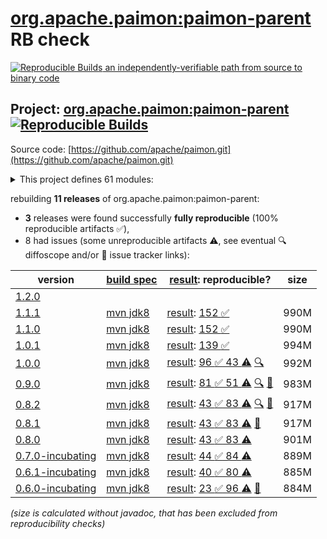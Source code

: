 [org.apache.paimon:paimon-parent](https://central.sonatype.com/artifact/org.apache.paimon/paimon-parent/versions) RB check
=======

[![Reproducible Builds](https://reproducible-builds.org/images/logos/rb.svg) an independently-verifiable path from source to binary code](https://reproducible-builds.org/)

## Project: [org.apache.paimon:paimon-parent](https://central.sonatype.com/artifact/org.apache.paimon/paimon-parent/versions) [![Reproducible Builds](https://img.shields.io/endpoint?url=https://raw.githubusercontent.com/jvm-repo-rebuild/reproducible-central/master/content/org/apache/paimon/badge.json)](https://github.com/jvm-repo-rebuild/reproducible-central/blob/master/content/org/apache/paimon/README.md)

Source code: [https://github.com/apache/paimon.git](https://github.com/apache/paimon.git)

<details><summary>This project defines 61 modules:</summary>

* [org.apache.paimon:paimon-arrow](https://central.sonatype.com/artifact/org.apache.paimon/paimon-arrow/overview)
* [org.apache.paimon:paimon-azure](https://central.sonatype.com/artifact/org.apache.paimon/paimon-azure/overview)
* [org.apache.paimon:paimon-azure-impl](https://central.sonatype.com/artifact/org.apache.paimon/paimon-azure-impl/overview)
* [org.apache.paimon:paimon-benchmark](https://central.sonatype.com/artifact/org.apache.paimon/paimon-benchmark/overview)
* [org.apache.paimon:paimon-bundle](https://central.sonatype.com/artifact/org.apache.paimon/paimon-bundle/overview)
* [org.apache.paimon:paimon-ci-tools](https://central.sonatype.com/artifact/org.apache.paimon/paimon-ci-tools/overview)
* [org.apache.paimon:paimon-codegen](https://central.sonatype.com/artifact/org.apache.paimon/paimon-codegen/overview)
* [org.apache.paimon:paimon-codegen-loader](https://central.sonatype.com/artifact/org.apache.paimon/paimon-codegen-loader/overview)
* [org.apache.paimon:paimon-common](https://central.sonatype.com/artifact/org.apache.paimon/paimon-common/overview)
* [org.apache.paimon:paimon-core](https://central.sonatype.com/artifact/org.apache.paimon/paimon-core/overview)
* [org.apache.paimon:paimon-cosn](https://central.sonatype.com/artifact/org.apache.paimon/paimon-cosn/overview)
* [org.apache.paimon:paimon-cosn-impl](https://central.sonatype.com/artifact/org.apache.paimon/paimon-cosn-impl/overview)
* [org.apache.paimon:paimon-filesystems](https://central.sonatype.com/artifact/org.apache.paimon/paimon-filesystems/overview)
* [org.apache.paimon:paimon-flink](https://central.sonatype.com/artifact/org.apache.paimon/paimon-flink/overview)
* [org.apache.paimon:paimon-flink-1.14](https://central.sonatype.com/artifact/org.apache.paimon/paimon-flink-1.14/overview)
* [org.apache.paimon:paimon-flink-1.15](https://central.sonatype.com/artifact/org.apache.paimon/paimon-flink-1.15/overview)
* [org.apache.paimon:paimon-flink-1.16](https://central.sonatype.com/artifact/org.apache.paimon/paimon-flink-1.16/overview)
* [org.apache.paimon:paimon-flink-1.17](https://central.sonatype.com/artifact/org.apache.paimon/paimon-flink-1.17/overview)
* [org.apache.paimon:paimon-flink-1.18](https://central.sonatype.com/artifact/org.apache.paimon/paimon-flink-1.18/overview)
* [org.apache.paimon:paimon-flink-1.19](https://central.sonatype.com/artifact/org.apache.paimon/paimon-flink-1.19/overview)
* [org.apache.paimon:paimon-flink-1.20](https://central.sonatype.com/artifact/org.apache.paimon/paimon-flink-1.20/overview)
* [org.apache.paimon:paimon-flink-action](https://central.sonatype.com/artifact/org.apache.paimon/paimon-flink-action/overview)
* [org.apache.paimon:paimon-flink-cdc](https://central.sonatype.com/artifact/org.apache.paimon/paimon-flink-cdc/overview)
* [org.apache.paimon:paimon-flink-common](https://central.sonatype.com/artifact/org.apache.paimon/paimon-flink-common/overview)
* [org.apache.paimon:paimon-flink1-common](https://central.sonatype.com/artifact/org.apache.paimon/paimon-flink1-common/overview)
* [org.apache.paimon:paimon-format](https://central.sonatype.com/artifact/org.apache.paimon/paimon-format/overview)
* [org.apache.paimon:paimon-gs](https://central.sonatype.com/artifact/org.apache.paimon/paimon-gs/overview)
* [org.apache.paimon:paimon-gs-impl](https://central.sonatype.com/artifact/org.apache.paimon/paimon-gs-impl/overview)
* [org.apache.paimon:paimon-hive](https://central.sonatype.com/artifact/org.apache.paimon/paimon-hive/overview)
* [org.apache.paimon:paimon-hive-catalog](https://central.sonatype.com/artifact/org.apache.paimon/paimon-hive-catalog/overview)
* [org.apache.paimon:paimon-hive-common](https://central.sonatype.com/artifact/org.apache.paimon/paimon-hive-common/overview)
* [org.apache.paimon:paimon-hive-connector-2.1](https://central.sonatype.com/artifact/org.apache.paimon/paimon-hive-connector-2.1/overview)
* [org.apache.paimon:paimon-hive-connector-2.1-cdh-6.3](https://central.sonatype.com/artifact/org.apache.paimon/paimon-hive-connector-2.1-cdh-6.3/overview)
* [org.apache.paimon:paimon-hive-connector-2.2](https://central.sonatype.com/artifact/org.apache.paimon/paimon-hive-connector-2.2/overview)
* [org.apache.paimon:paimon-hive-connector-2.3](https://central.sonatype.com/artifact/org.apache.paimon/paimon-hive-connector-2.3/overview)
* [org.apache.paimon:paimon-hive-connector-3.1](https://central.sonatype.com/artifact/org.apache.paimon/paimon-hive-connector-3.1/overview)
* [org.apache.paimon:paimon-hive-connector-common](https://central.sonatype.com/artifact/org.apache.paimon/paimon-hive-connector-common/overview)
* [org.apache.paimon:paimon-jindo](https://central.sonatype.com/artifact/org.apache.paimon/paimon-jindo/overview)
* [org.apache.paimon:paimon-obs](https://central.sonatype.com/artifact/org.apache.paimon/paimon-obs/overview)
* [org.apache.paimon:paimon-obs-impl](https://central.sonatype.com/artifact/org.apache.paimon/paimon-obs-impl/overview)
* [org.apache.paimon:paimon-open-api](https://central.sonatype.com/artifact/org.apache.paimon/paimon-open-api/overview)
* [org.apache.paimon:paimon-oss](https://central.sonatype.com/artifact/org.apache.paimon/paimon-oss/overview)
* [org.apache.paimon:paimon-oss-impl](https://central.sonatype.com/artifact/org.apache.paimon/paimon-oss-impl/overview)
* [org.apache.paimon:paimon-parent](https://central.sonatype.com/artifact/org.apache.paimon/paimon-parent/overview)
* [org.apache.paimon:paimon-s3](https://central.sonatype.com/artifact/org.apache.paimon/paimon-s3/overview)
* [org.apache.paimon:paimon-s3-impl](https://central.sonatype.com/artifact/org.apache.paimon/paimon-s3-impl/overview)
* [org.apache.paimon:paimon-service](https://central.sonatype.com/artifact/org.apache.paimon/paimon-service/overview)
* [org.apache.paimon:paimon-service-client](https://central.sonatype.com/artifact/org.apache.paimon/paimon-service-client/overview)
* [org.apache.paimon:paimon-service-runtime](https://central.sonatype.com/artifact/org.apache.paimon/paimon-service-runtime/overview)
* [org.apache.paimon:paimon-spark](https://central.sonatype.com/artifact/org.apache.paimon/paimon-spark/overview)
* [org.apache.paimon:paimon-spark-2](https://central.sonatype.com/artifact/org.apache.paimon/paimon-spark-2/overview)
* [org.apache.paimon:paimon-spark-3.1](https://central.sonatype.com/artifact/org.apache.paimon/paimon-spark-3.1/overview)
* [org.apache.paimon:paimon-spark-3.2](https://central.sonatype.com/artifact/org.apache.paimon/paimon-spark-3.2/overview)
* [org.apache.paimon:paimon-spark-3.3](https://central.sonatype.com/artifact/org.apache.paimon/paimon-spark-3.3/overview)
* [org.apache.paimon:paimon-spark-3.4](https://central.sonatype.com/artifact/org.apache.paimon/paimon-spark-3.4/overview)
* [org.apache.paimon:paimon-spark-3.5](https://central.sonatype.com/artifact/org.apache.paimon/paimon-spark-3.5/overview)
* [org.apache.paimon:paimon-spark-common](https://central.sonatype.com/artifact/org.apache.paimon/paimon-spark-common/overview)
* [org.apache.paimon:paimon-spark-common_2.12](https://central.sonatype.com/artifact/org.apache.paimon/paimon-spark-common_2.12/overview)
* [org.apache.paimon:paimon-spark-ut](https://central.sonatype.com/artifact/org.apache.paimon/paimon-spark-ut/overview)
* [org.apache.paimon:paimon-spark3-common](https://central.sonatype.com/artifact/org.apache.paimon/paimon-spark3-common/overview)
* [org.apache.paimon:paimon-test-utils](https://central.sonatype.com/artifact/org.apache.paimon/paimon-test-utils/overview)
</details>

rebuilding **11 releases** of org.apache.paimon:paimon-parent:
- **3** releases were found successfully **fully reproducible** (100% reproducible artifacts :white_check_mark:),
- 8 had issues (some unreproducible artifacts :warning:, see eventual :mag: diffoscope and/or :memo: issue tracker links):

| version | [build spec](/BUILDSPEC.md) | [result](https://reproducible-builds.org/docs/jvm/): reproducible? | size |
| -- | --------- | ------ | -- |
| [1.2.0](https://central.sonatype.com/artifact/org.apache.paimon/paimon-parent/1.2.0/pom) | | | |
| [1.1.1](https://central.sonatype.com/artifact/org.apache.paimon/paimon-parent/1.1.1/pom) | [mvn jdk8](paimon-parent-1.1.1.buildspec) | [result](paimon-parent-1.1.1.buildinfo): [152 :white_check_mark: ](paimon-parent-1.1.1.buildcompare) | 990M |
| [1.1.0](https://central.sonatype.com/artifact/org.apache.paimon/paimon-parent/1.1.0/pom) | [mvn jdk8](paimon-parent-1.1.0.buildspec) | [result](paimon-parent-1.1.0.buildinfo): [152 :white_check_mark: ](paimon-parent-1.1.0.buildcompare) | 990M |
| [1.0.1](https://central.sonatype.com/artifact/org.apache.paimon/paimon-parent/1.0.1/pom) | [mvn jdk8](paimon-parent-1.0.1.buildspec) | [result](paimon-parent-1.0.1.buildinfo): [139 :white_check_mark: ](paimon-parent-1.0.1.buildcompare) | 994M |
| [1.0.0](https://central.sonatype.com/artifact/org.apache.paimon/paimon-parent/1.0.0/pom) | [mvn jdk8](paimon-parent-1.0.0.buildspec) | [result](paimon-parent-1.0.0.buildinfo): [96 :white_check_mark:  43 :warning:](paimon-parent-1.0.0.buildcompare) [:mag:](paimon-parent-1.0.0.diffoscope) | 992M |
| [0.9.0](https://central.sonatype.com/artifact/org.apache.paimon/paimon-parent/0.9.0/pom) | [mvn jdk8](paimon-parent-0.9.0.buildspec) | [result](paimon-parent-0.9.0.buildinfo): [81 :white_check_mark:  51 :warning:](paimon-parent-0.9.0.buildcompare) [:mag:](paimon-parent-0.9.0.diffoscope) [:memo:](https://github.com/apache/paimon/pull/4190) | 983M |
| [0.8.2](https://central.sonatype.com/artifact/org.apache.paimon/paimon-parent/0.8.2/pom) | [mvn jdk8](paimon-parent-0.8.2.buildspec) | [result](paimon-parent-0.8.2.buildinfo): [43 :white_check_mark:  83 :warning:](paimon-parent-0.8.2.buildcompare) [:mag:](paimon-parent-0.8.2.diffoscope) [:memo:](https://github.com/apache/paimon/pull/3719) | 917M |
| [0.8.1](https://central.sonatype.com/artifact/org.apache.paimon/paimon-parent/0.8.1/pom) | [mvn jdk8](paimon-parent-0.8.1.buildspec) | [result](paimon-parent-0.8.1.buildinfo): [43 :white_check_mark:  83 :warning:](paimon-parent-0.8.1.buildcompare) [:memo:](https://github.com/apache/paimon/pull/3719) | 917M |
| [0.8.0](https://central.sonatype.com/artifact/org.apache.paimon/paimon-parent/0.8.0/pom) | [mvn jdk8](paimon-parent-0.8.0.buildspec) | [result](paimon-parent-0.8.0.buildinfo): [43 :white_check_mark:  83 :warning:](paimon-parent-0.8.0.buildcompare) | 901M |
| [0.7.0-incubating](https://central.sonatype.com/artifact/org.apache.paimon/paimon-parent/0.7.0-incubating/pom) | [mvn jdk8](paimon-parent-0.7.0-incubating.buildspec) | [result](paimon-parent-0.7.0-incubating.buildinfo): [44 :white_check_mark:  84 :warning:](paimon-parent-0.7.0-incubating.buildcompare) | 889M |
| [0.6.1-incubating](https://central.sonatype.com/artifact/org.apache.paimon/paimon-parent/0.6.1-incubating/pom) | [mvn jdk8](paimon-parent-0.6.1-incubating.buildspec) | [result](paimon-parent-0.6.1-incubating.buildinfo): [40 :white_check_mark:  80 :warning:](paimon-parent-0.6.1-incubating.buildcompare) | 885M |
| [0.6.0-incubating](https://central.sonatype.com/artifact/org.apache.paimon/paimon-parent/0.6.0-incubating/pom) | [mvn jdk8](paimon-parent-0.6.0-incubating.buildspec) | [result](paimon-parent-0.6.0-incubating.buildinfo): [23 :white_check_mark:  96 :warning:](paimon-parent-0.6.0-incubating.buildcompare) [:memo:](https://github.com/apache/incubator-paimon/pull/2519) | 884M |

<i>(size is calculated without javadoc, that has been excluded from reproducibility checks)</i>
